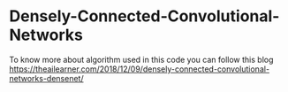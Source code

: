 # Densely-Connected-Convolutional-Networks

To know more about algorithm used in this code you can follow this blog https://theailearner.com/2018/12/09/densely-connected-convolutional-networks-densenet/
